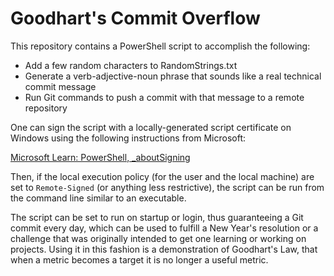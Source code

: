 # Goodhart's Commit Overflow

This repository contains a PowerShell script to accomplish the following:
* Add a few random characters to RandomStrings.txt
* Generate a verb-adjective-noun phrase that sounds like a real technical commit message
* Run Git commands to push a commit with that message to a remote repository

One can sign the script with a locally-generated script certificate on Windows
using the following instructions from Microsoft:

[Microsoft Learn:  PowerShell, _aboutSigning](https://learn.microsoft.com/en-us/powershell/module/microsoft.powershell.core/about/about_signing?view=powershell-7.5)

Then, if the local execution policy (for the user and the local machine) are set
to `Remote-Signed` (or anything less restrictive), the script can be run from the 
command line similar to an executable.

The script can be set to run on startup or login, thus guaranteeing a Git commit
every day, which can be used to fulfill a New Year's resolution or a challenge that
was originally intended to get one learning or working on projects.  Using it in
this fashion is a demonstration of Goodhart's Law, that when a metric becomes a 
target it is no longer a useful metric.